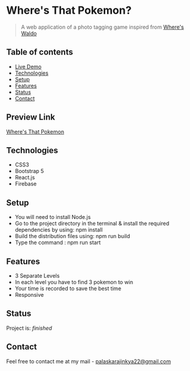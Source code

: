 # Where's That Pokemon?

> A web application of a photo tagging game inspired from [Where's Waldo](https://en.wikipedia.org/wiki/Where%27s_Waldo%3F_(video_game))

## Table of contents

- [Live Demo](#live-demo)
- [Technologies](#technologies)
- [Setup](#setup)
- [Features](#features)
- [Status](#status)
- [Contact](#contact)

## Preview Link

[Where's That Pokemon](https://where-s-that-pokemon.web.app/)

## Technologies

- CSS3
- Bootstrap 5
- React.js
- Firebase

## Setup

* You will need to install Node.js
* Go to the project directory in the terminal & install the required dependencies by using: npm install
* Build the distribution files using: npm run build
* Type the command : npm run start


## Features

- 3 Separate Levels
- In each level you have to find 3 pokemon to win
- Your time is recorded to save the best time
- Responsive

## Status

Project is: _finished_

## Contact

Feel free to contact me at my mail - palaskarajinkya22@gmail.com
